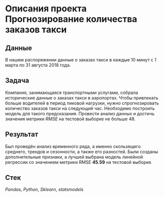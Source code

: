# Описания проекта Прогнозирование количества заказов такси


## Данные

В нашем распоряжении данные о заказах такси в каждые 10 минут с 1 марта по 31 августа 2018 года.

## Задача

Компания, занимающаяся транспортными услугами, собрала исторические данные о заказах такси в аэропортах. Чтобы привлекать больше водителей в период пиковой нагрузки, нужно спрогнозировать количество заказов такси на следующий час. Необходимо построить модель для такого предсказания.
Провести анализ данных и достичь значения метрики *RMSE* на тестовой выборке не больше 48.

## Результат

Был проведён анализ временного ряда, а именно скользящего среднего, трендов и сезонности, а также его разностей. Были созданы дополнительные признаки, а лучшей выбрана модель линейной регрессии со значением метрики RMSE **45.59** на тестовой выборке. 

## Стек
*Pandas*, *Python*, *Sklearn*, *statsmodels*